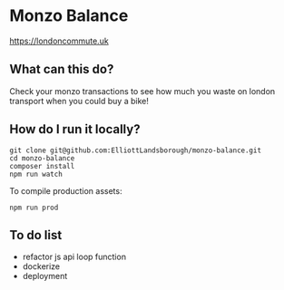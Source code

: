 # Monzo Balance

https://londoncommute.uk

## What can this do?

Check your monzo transactions to see how much you waste on london transport when you could buy a bike!

## How do I run it locally?
```
git clone git@github.com:ElliottLandsborough/monzo-balance.git
cd monzo-balance
composer install
npm run watch
```
To compile production assets:
```
npm run prod
```

## To do list
 - refactor js api loop function
 - dockerize
 - deployment
